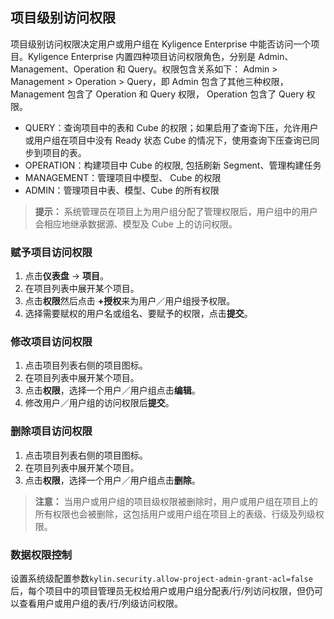 ## 项目级别访问权限

项目级别访问权限决定用户或用户组在 Kyligence Enterprise 中能否访问一个项目。Kyligence Enterprise 内置四种项目访问权限角色，分别是 Admin、Management、Operation 和 Query。权限包含关系如下： Admin > Management > Operation > Query，即 Admin 包含了其他三种权限，Management 包含了 Operation 和 Query 权限， Operation 包含了 Query 权限。

- QUERY：查询项目中的表和 Cube 的权限；如果启用了查询下压，允许用户或用户组在项目中没有 Ready 状态 Cube 的情况下，使用查询下压查询已同步到项目的表。
- OPERATION：构建项目中 Cube 的权限, 包括刷新 Segment、管理构建任务
- MANAGEMENT：管理项目中模型、 Cube 的权限
- ADMIN：管理项目中表、模型、Cube 的所有权限

> **提示：** 系统管理员在项目上为用户组分配了管理权限后，用户组中的用户会相应地继承数据源、模型及 Cube 上的访问权限。

### 赋予项目访问权限

1. 点击**仪表盘** -> **项目**。
2. 在项目列表中展开某个项目。
3. 点击**权限**然后点击 **+授权**来为用户／用户组授予权限。
4. 选择需要赋权的用户名或组名、要赋予的权限，点击**提交**。

### 修改项目访问权限

1. 点击项目列表右侧的项目图标。
2. 在项目列表中展开某个项目。
3. 点击**权限**，选择一个用户／用户组点击**编辑**。
4. 修改用户／用户组的访问权限后**提交**。

### 删除项目访问权限

1. 点击项目列表右侧的项目图标。
2. 在项目列表中展开某个项目。
3. 点击**权限**，选择一个用户／用户组点击**删除**。

>**注意：** 当用户或用户组的项目级权限被删除时，用户或用户组在项目上的所有权限也会被删除，这包括用户或用户组在项目上的表级、行级及列级权限。

###  数据权限控制

设置系统级配置参数` kylin.security.allow-project-admin-grant-acl=false `后，每个项目中的项目管理员无权给用户或用户组分配表/行/列访问权限，但仍可以查看用户或用户组的表/行/列级访问权限。